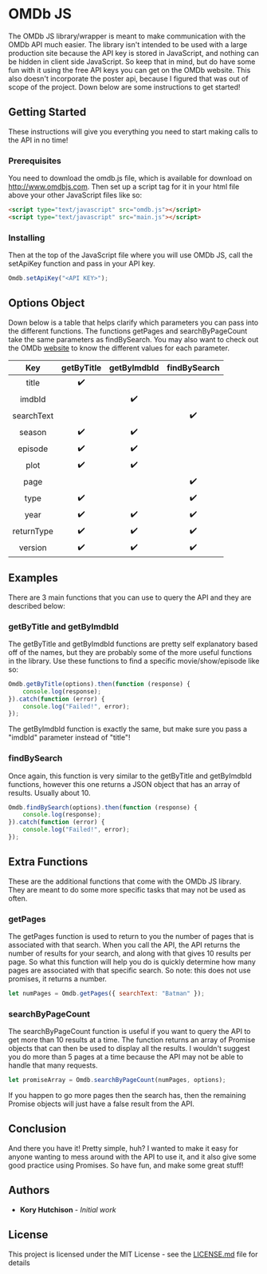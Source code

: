 # OMDb JS

The OMDb JS library/wrapper is meant to make communication with the OMDb API much easier. The library isn't intended to be used with a large production site because the API key is stored in JavaScript, and nothing can be hidden in client side JavaScript. So keep that in mind, but do have some fun with it using the free API keys you can get on the OMDb website. This also doesn't incorporate the poster api, because I figured that was out of scope of the project. Down below are some instructions to get started!

## Getting Started

These instructions will give you everything you need to start making calls to the API in no time!

### Prerequisites

You need to download the omdb.js file, which is available for download on http://www.omdbjs.com. Then set up a script tag for it in your html file above your other JavaScript files like so:

```html
<script type="text/javascript" src="omdb.js"></script>
<script type="text/javascript" src="main.js"></script>
```

### Installing

Then at the top of the JavaScript file where you will use OMDb JS, call the setApiKey function and pass in your API key.

```javascript
Omdb.setApiKey("<API KEY>");
```

## Options Object

Down below is a table that helps clarify which parameters you can pass into the different functions. The functions getPages and searchByPageCount take the same parameters as findBySearch. You may also want to check out the OMDb [website](http://www.omdbapi.com) to know the different values for each parameter.

|     Key    | getByTitle           | getByImdbId            | findBySearch        |
| :---:      | :---:                | :---:                  | :---:               |
| title      |  :heavy_check_mark:  |                        |                     |
| imdbId     |                      |   :heavy_check_mark:   |                     |
| searchText |                      |                        |  :heavy_check_mark: |
| season     |  :heavy_check_mark:  |   :heavy_check_mark:   |                     |
| episode    |  :heavy_check_mark:  |   :heavy_check_mark:   |                     |
| plot       |  :heavy_check_mark:  |   :heavy_check_mark:   |                     |
| page       |                      |                        |  :heavy_check_mark: |
| type       |  :heavy_check_mark:  |                        |  :heavy_check_mark: |
| year       |  :heavy_check_mark:  |   :heavy_check_mark:   |  :heavy_check_mark: |
| returnType |  :heavy_check_mark:  |   :heavy_check_mark:   |  :heavy_check_mark: |
| version    |  :heavy_check_mark:  |   :heavy_check_mark:   |  :heavy_check_mark: |

## Examples

There are 3 main functions that you can use to query the API and they are described below:

### getByTitle and getByImdbId

The getByTitle and getByImdbId functions are pretty self explanatory based off of the names, but they are probably some of the more useful functions in the library. Use these functions to find a specific movie/show/episode like so:

```javascript
Omdb.getByTitle(options).then(function (response) {
    console.log(response);
}).catch(function (error) {
    console.log("Failed!", error);
});
```

The getByImdbId function is exactly the same, but make sure you pass a "imdbId" parameter instead of "title"!

### findBySearch

Once again, this function is very similar to the getByTitle and getByImdbId functions, however this one returns a JSON object that has an array of results. Usually about 10.

```javascript
Omdb.findBySearch(options).then(function (response) {
    console.log(response);
}).catch(function (error) {
    console.log("Failed!", error);
});
```

## Extra Functions

These are the additional functions that come with the OMDb JS library. They are meant to do some more specific tasks that may not be used as often.

### getPages

The getPages function is used to return to you the number of pages that is associated with that search. When you call the API, the API returns the number of results for your search, and along with that gives 10 results per page. So what this function will help you do is quickly determine how many pages are associated with that specific search. So note: this does not use promises, it returns a number.

```javascript
let numPages = Omdb.getPages({ searchText: "Batman" });
```

### searchByPageCount

The searchByPageCount function is useful if you want to query the API to get more than 10 results at a time. The function returns an array of Promise objects that can then be used to display all the results. I wouldn't suggest you do more than 5 pages at a time because the API may not be able to handle that many requests.

```javascript
let promiseArray = Omdb.searchByPageCount(numPages, options);
```

If you happen to go more pages then the search has, then the remaining Promise objects will just have a false result from the API.

## Conclusion

And there you have it! Pretty simple, huh? I wanted to make it easy for anyone wanting to mess around with the API to use it, and it also give some good practice using Promises. So have fun, and make some great stuff!

## Authors

* **Kory Hutchison** - *Initial work*

## License

This project is licensed under the MIT License - see the [LICENSE.md](LICENSE.md) file for details
